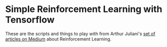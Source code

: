 # Simple Reinforcement Learning with Tensorflow
These are the scripts and things to play with from Arthur Juliani's [set of articles on Medium](https://medium.com/emergent-future/simple-reinforcement-learning-with-tensorflow-part-0-q-learning-with-tables-and-neural-networks-d195264329d0) about Reinforcement Learning.